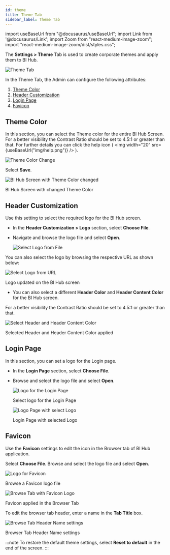 ```yaml
---
id: theme 
title: Theme Tab
sidebar_label: Theme Tab
---
```


import useBaseUrl from "@docusaurus/useBaseUrl";
import Link from '@docusaurus/Link';
import Zoom from "react-medium-image-zoom";
import "react-medium-image-zoom/dist/styles.css";

The **Settings > Theme** Tab is used to create corporate themes and apply them to BI Hub.

 <div class="center">
   <Zoom>
     <img alt="Theme Tab" src={useBaseUrl('doc-images/admin-guide/admin-functions/settings/newad5.png')}/>
   </Zoom>
 </div>

In the Theme Tab, the Admin can configure the following attributes:

1. [Theme Color](#theme-color)
1. [Header Customization](#header-customization)
1. [Login Page](#login-page)
1. [Favicon](#favicon)

## Theme Color

In this section, you can select the Theme color for the entire BI Hub Screen.
For a better visibility the Contrast Ratio should be set to 4.5:1 or greater than that. For further details you can click the help icon ( <img width="20" src={useBaseUrl("img/help.png")} /> ).

 <div class="center">
   <Zoom>
     <img alt="Theme Color Change" src={useBaseUrl('doc-images/admin-guide/admin-functions/settings/theme6.png')}/>
   </Zoom>
 </div>

Select **Save**.

  <div class="center">
    <Zoom>
      <img alt="BI Hub Screen with Theme Color changed" src={useBaseUrl('doc-images/admin-guide/admin-functions/settings/theme7.png')}/>
    </Zoom>
    <p>BI Hub Screen with changed Theme Color</p>
  </div>

## Header Customization

Use this setting to select the required logo for the BI Hub screen.

* In the **Header Customization > Logo** section, select **Choose File**.
* Navigate and browse the logo file and select **Open**.

  <div class="center">
    <Zoom>
      <img alt="Select Logo from File" src={useBaseUrl('doc-images/admin-guide/admin-functions/settings/theme2.png')}/>
    </Zoom>
  </div>

You can also select the logo by browsing the respective URL as shown below:

  <div class="center">
    <Zoom>
      <img alt="Select Logo from URL" src={useBaseUrl('doc-images/admin-guide/admin-functions/settings/theme2a.png')}/>
    </Zoom>
    <p>Logo updated on the BI Hub screen</p>
  </div>

* You can also select a different **Header Color** and **Header Content Color** for the BI Hub screen.

For a better visibility the Contrast Ratio should be set to 4.5:1 or greater than that.

  <div class="center">
    <Zoom>
      <img alt="Select Header and Header Content Color" src={useBaseUrl('doc-images/admin-guide/admin-functions/settings/theme2b.png')}/>
    </Zoom>
    <p>Selected Header and Header Content Color applied</p>
  </div>

## Login Page

In this section, you can set a logo for the Login page.

* In the **Login Page** section, select **Choose File**.
* Browse and select the logo file and select **Open**.

  <div class="center">
    <Zoom>
      <img alt="Logo for the Login Page" src={useBaseUrl('doc-images/admin-guide/admin-functions/settings/login-logo1.png')}/>
    </Zoom>
    <p>Select logo for the Login Page</p>
  </div>

  <div class="center">
    <Zoom>
      <img alt="Logo Page with select Logo" src={useBaseUrl('doc-images/admin-guide/admin-functions/settings/loginlogo2.png')}/>
    </Zoom>
    <p>Login Page with selected Logo</p>
  </div>

## Favicon

Use the **Favicon** settings to edit the icon in the Browser tab of BI Hub application.

Select **Choose File**. Browse and select the logo file and select **Open**.

  <div class="center">
    <Zoom>
      <img alt="Logo for Favicon" src={useBaseUrl('doc-images/admin-guide/admin-functions/settings/theme4.png')}/>
    </Zoom>
    <p>Browse a Favicon logo file</p>
  </div>

  <div class="center">
    <Zoom>
      <img alt="Browse Tab with Favicon Logo" src={useBaseUrl('doc-images/admin-guide/admin-functions/settings/theme5-new.png')}/>
    </Zoom>
    <p>Favicon applied in the Browser Tab</p>
  </div>

To edit the browser tab header, enter a name in the **Tab Title** box.

  <div class="center">
    <Zoom>
      <img alt="Browse Tab Header Name settings" src={useBaseUrl('doc-images/admin-guide/admin-functions/settings/btba1.png')}/>
    </Zoom>
    <p>Browser Tab Header Name settings</p>
  </div>

:::note
To restore the default theme settings, select **Reset to default** in the end of the screen.
:::
